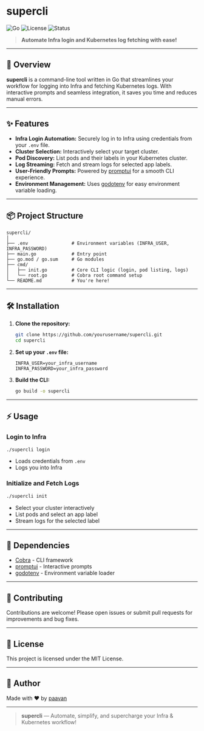 # supercli

![Go](https://img.shields.io/badge/Go-1.24.2-blue.svg)
![License](https://img.shields.io/badge/license-MIT-green.svg)
![Status](https://img.shields.io/badge/status-active-brightgreen.svg)

> **Automate Infra login and Kubernetes log fetching with ease!**

---

## 🚀 Overview

**supercli** is a command-line tool written in Go that streamlines your workflow for logging into Infra and fetching Kubernetes logs. With interactive prompts and seamless integration, it saves you time and reduces manual errors.

---

## ✨ Features

- **Infra Login Automation:** Securely log in to Infra using credentials from your `.env` file.
- **Cluster Selection:** Interactively select your target cluster.
- **Pod Discovery:** List pods and their labels in your Kubernetes cluster.
- **Log Streaming:** Fetch and stream logs for selected app labels.
- **User-Friendly Prompts:** Powered by [promptui](https://github.com/manifoldco/promptui) for a smooth CLI experience.
- **Environment Management:** Uses [godotenv](https://github.com/joho/godotenv) for easy environment variable loading.

---

## 📦 Project Structure

```
supercli/
│
├── .env                # Environment variables (INFRA_USER, INFRA_PASSWORD)
├── main.go             # Entry point
├── go.mod / go.sum     # Go modules
├── cmd/
│   ├── init.go         # Core CLI logic (login, pod listing, logs)
│   └── root.go         # Cobra root command setup
└── README.md           # You're here!
```

---

## 🛠️ Installation

1. **Clone the repository:**
   ```sh
   git clone https://github.com/yourusername/supercli.git
   cd supercli
   ```

2. **Set up your `.env` file:**
   ```
   INFRA_USER=your_infra_username
   INFRA_PASSWORD=your_infra_password
   ```

3. **Build the CLI:**
   ```sh
   go build -o supercli
   ```

---

## ⚡ Usage

### Login to Infra

```sh
./supercli login
```
- Loads credentials from `.env`
- Logs you into Infra

### Initialize and Fetch Logs

```sh
./supercli init
```
- Select your cluster interactively
- List pods and select an app label
- Stream logs for the selected label

---

## 🧩 Dependencies

- [Cobra](https://github.com/spf13/cobra) - CLI framework
- [promptui](https://github.com/manifoldco/promptui) - Interactive prompts
- [godotenv](https://github.com/joho/godotenv) - Environment variable loader

---

## 🤝 Contributing

Contributions are welcome! Please open issues or submit pull requests for improvements and bug fixes.

---

## 📄 License

This project is licensed under the MIT License.

---

## 🙌 Author

Made with ❤️ by [paavan](https://github.com/paavan365)

---

> **supercli** — Automate, simplify, and supercharge your Infra & Kubernetes workflow!
